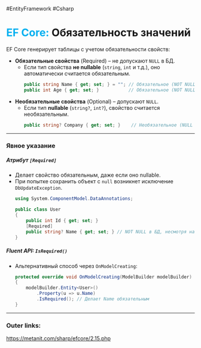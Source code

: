 #EntityFramework #Csharp 
# <font color="#00b0f0">EF Core:</font> Обязательность значений

EF Core генерирует таблицы с учетом обязательности свойств:  

- **Обязательные свойства** (Required) – не допускают `NULL` в БД.  
  - Если тип свойства **не nullable** (`string`, `int` и т.д.), оно автоматически считается обязательным.  
    ```csharp
    public string Name { get; set; } = ""; // Обязательное (NOT NULL в БД)
    public int Age { get; set; }           // Обязательное (NOT NULL в БД)
    ```  
- **Необязательные свойства** (Optional) – допускают `NULL`.  
  - Если тип **nullable** (`string?`, `int?`), свойство считается необязательным.  
    ```csharp
    public string? Company { get; set; }    // Необязательное (NULL разрешён)
    ```  
 ---
### **Явное указание**  
##### **Атрибут `[Required]`**  
- Делает свойство обязательным, даже если оно nullable.  
- При попытке сохранить объект с `null` возникнет исключение `DbUpdateException`.
  ```csharp
  using System.ComponentModel.DataAnnotations;

  public class User
  {
      public int Id { get; set; }
      [Required]
      public string? Name { get; set; } // NOT NULL в БД, несмотря на string?
  }
  ```  

##### **Fluent API: `IsRequired()`**  
- Альтернативный способ через `OnModelCreating`:  
  ```csharp
  protected override void OnModelCreating(ModelBuilder modelBuilder)
  {
      modelBuilder.Entity<User>()
          .Property(u => u.Name)
          .IsRequired(); // Делает Name обязательным
  }
  ```  
---
### Outer links:
https://metanit.com/sharp/efcore/2.15.php
